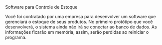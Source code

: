 Software para Controle de Estoque 

Você foi contratado por uma empresa para desenvolver um software que gerenciará o estoque de seus produtos.
No primeiro protótipo que você desenvolverá, o sistema ainda não irá se conectar ao banco de dados.
As informações ficarão em memória, assim, serão perdidas ao reiniciar o programa. 
